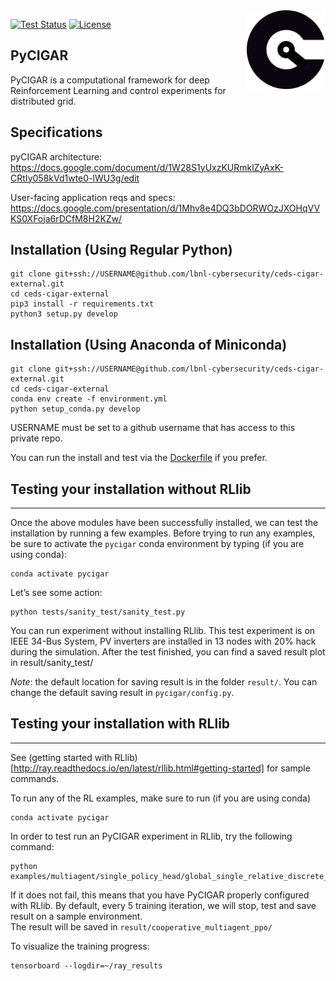 <img src="pycigar/docs/img/square_logo.svg" align="right" width="25%"/>

[![Test Status](https://github.com/lbnl-cybersecurity/ceds-cigar/workflows/Install%20and%20Test/badge.svg)](https://github.com/lbnl-cybersecurity/ceds-cigar/actions)
[![License](https://img.shields.io/badge/license-MIT-blue.svg)](https://github.com/toanngosy/pycigar/blob/master/LICENSE.md)

## PyCIGAR

PyCIGAR is a computational framework for deep Reinforcement Learning and control experiments for distributed grid.

## Specifications

pyCIGAR architecture: https://docs.google.com/document/d/1W28S1yUxzKURmklZyAxK-CRtIy058kVd1wte0-lWU3g/edit 

User-facing application reqs and specs: https://docs.google.com/presentation/d/1Mhv8e4DQ3bDORWOzJXOHqVVKS0XFoja6rDCfM8H2KZw/

## Installation (Using Regular Python)

```
git clone git+ssh://USERNAME@github.com/lbnl-cybersecurity/ceds-cigar-external.git
cd ceds-cigar-external
pip3 install -r requirements.txt
python3 setup.py develop
```

## Installation (Using Anaconda of Miniconda)

```
git clone git+ssh://USERNAME@github.com/lbnl-cybersecurity/ceds-cigar-external.git
cd ceds-cigar-external
conda env create -f environment.yml
python setup_conda.py develop
```


USERNAME must be set to a github username that has access to this private repo.

You can run the install and test via the [Dockerfile](Dockerfile) if you prefer.


## Testing your installation without RLlib
------------------------

Once the above modules have been successfully installed, we can test the installation by running a few examples. Before trying to run any examples, be
sure to activate the `pycigar` conda environment by typing (if you are using conda):

    conda activate pycigar

Let’s see some action:

    python tests/sanity_test/sanity_test.py

You can run experiment without installing RLlib. This test experiment is on IEEE 34-Bus System, PV inverters are installed in 13 nodes with 20\% hack during the simulation. After the test finished, you can find a saved result plot in result/sanity_test/

*Note*: the default location for saving result is in the folder `result/`. You can change the default saving result in 
`pycigar/config.py`.


## Testing your installation with RLlib
------------------------

See (getting started with RLlib)[http://ray.readthedocs.io/en/latest/rllib.html#getting-started] for sample commands.

To run any of the RL examples, make sure to run (if you are using conda)

    conda activate pycigar

In order to test run an PyCIGAR experiment in RLlib, try the following command:

    python examples/multiagent/single_policy_head/global_single_relative_discrete_ppo.py

If it does not fail, this means that you have PyCIGAR properly configured with RLlib. By default, every 5 training iteration, we will stop, test and save result on a sample environment.  
The result will be saved in `result/cooperative_multiagent_ppo/`

To visualize the training progress:

    tensorboard --logdir=~/ray_results
